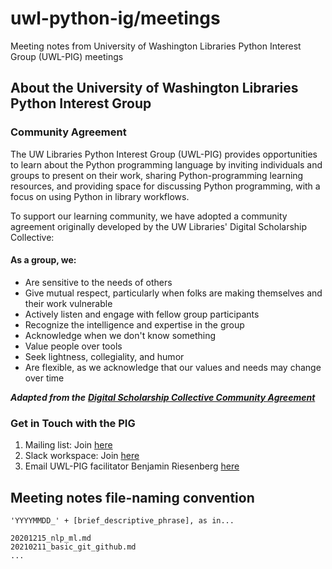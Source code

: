 # uwl-python-ig/meetings

Meeting notes from University of Washington Libraries Python Interest Group \(UWL-PIG\) meetings

## About the University of Washington Libraries Python Interest Group

### Community Agreement

The UW Libraries Python Interest Group (UWL-PIG) provides opportunities to learn about the Python programming language by inviting individuals and groups to present on their work, sharing Python-programming learning resources, and providing space for discussing Python programming, with a focus on using Python in library workflows.  

To support our learning community, we have adopted a community agreement originally developed by the UW Libraries' Digital Scholarship Collective:

#### As a group, we:

* Are sensitive to the needs of others
* Give mutual respect, particularly when folks are making themselves and their work vulnerable
* Actively listen and engage with fellow group participants
* Recognize the intelligence and expertise in the group
* Acknowledge when we don't know something
* Value people over tools
* Seek lightness, collegiality, and humor
* Are flexible, as we acknowledge that our values and needs may change over time

_**Adapted from the**_ [_**Digital Scholarship Collective Community Agreement**_](https://docs.google.com/document/d/1g8Ln1kCLVk_GPF-zC516nNjZIIByc-EvvFd69lFM0GU/edit#heading=h.ise0o8dv9bll)

### Get in Touch with the PIG

1. Mailing list: Join [here](https://mailman.u.washington.edu/mailman/listinfo/uwlib_pig)
2. Slack workspace: Join [here](https://join.slack.com/t/uwlibrariespig/shared_invite/zt-9fiyia7a-Oe4kVQHsPCgNgLnnRmU2XQ)
3. Email UWL-PIG facilitator Benjamin Riesenberg [here](mailto:ries07@uw.edu)

## Meeting notes file-naming convention
```
'YYYYMMDD_' + [brief_descriptive_phrase], as in...

20201215_nlp_ml.md
20210211_basic_git_github.md
...
```